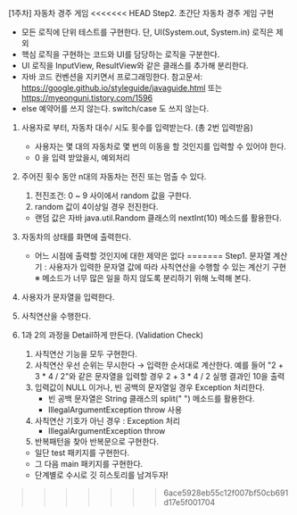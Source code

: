 [1주차] 자동차 경주 게임
<<<<<<< HEAD
Step2. 초간단 자동차 경주 게임 구현
- 모든 로직에 단위 테스트를 구현한다. 단, UI(System.out, System.in) 로직은 제외
- 핵심 로직을 구현하는 코드와 UI를 담당하는 로직을 구분한다.
- UI 로직을 InputView, ResultView와 같은 클래스를 추가해 분리한다.
- 자바 코드 컨벤션을 지키면서 프로그래밍한다.
참고문서: https://google.github.io/styleguide/javaguide.html 또는 https://myeonguni.tistory.com/1596
- else 예약어를 쓰지 않는다. switch/case 도 쓰지 않는다.

1. 사용자로 부터, 자동차 대수/ 시도 횟수를 입력받는다. (총 2번 입력받음)
    - 사용자는 몇 대의 자동차로 몇 번의 이동을 할 것인지를 입력할 수 있어야 한다.
    - 0 을 입력 받았을시, 예외처리
2. 주어진 횟수 동안 n대의 자동차는 전진 또는 멈출 수 있다.
    1) 전진조건: 0 ~ 9 사이에서 random 값을 구한다.
    2) random 값이 4이상일 경우 전진한다.
    - 랜덤 값은 자바 java.util.Random 클래스의 nextInt(10) 메소드를 활용한다.
3. 자동차의 상태를 화면에 출력한다.
    - 어느 시점에 출력할 것인지에 대한 제약은 없다
=======
Step1. 문자열 계산기
: 사용자가 입력한 문자열 값에 따라 사칙연산을 수행할 수 있는 계산기 구현
※ 메소드가 너무 많은 일을 하지 않도록 분리하기 위해 노력해 본다.


1. 사용자가 문자열을 입력한다.
2. 사칙연산을 수행한다.
3. 1과 2의 과정을 Detail하게 만든다. (Validation Check)
    1) 사칙연산 기능을 모두 구현한다.
    2) 사칙연산 우선 순위는 무시한다 → 입력한 순서대로 계산한다.
    예를 들어 "2 + 3 * 4 / 2"와 같은 문자열을 입력할 경우 2 + 3 * 4 / 2 실행 결과인 10을 출력
    3) 입력값이 NULL 이거나, 빈 공백의 문자열일 경우 Exception 처리한다.
        - 빈 공백 문자열은 String 클래스의 split(" ") 메소드를 활용한다.
        - IllegalArgumentException throw 사용
    4) 사칙연산 기호가 아닌 경우 : Exception 처리
        - IllegalArgumentException throw
    5) 반복패턴을 찾아 반복문으로 구현한다.

    - 일단 test 패키지를 구현한다.
    - 그 다음 main 패키지를 구현한다.
    - 단계별로 수시로 깃 히스토리를 남겨두자!
>>>>>>> 6ace5928eb55c12f007bf50cb691d17e5f001704
